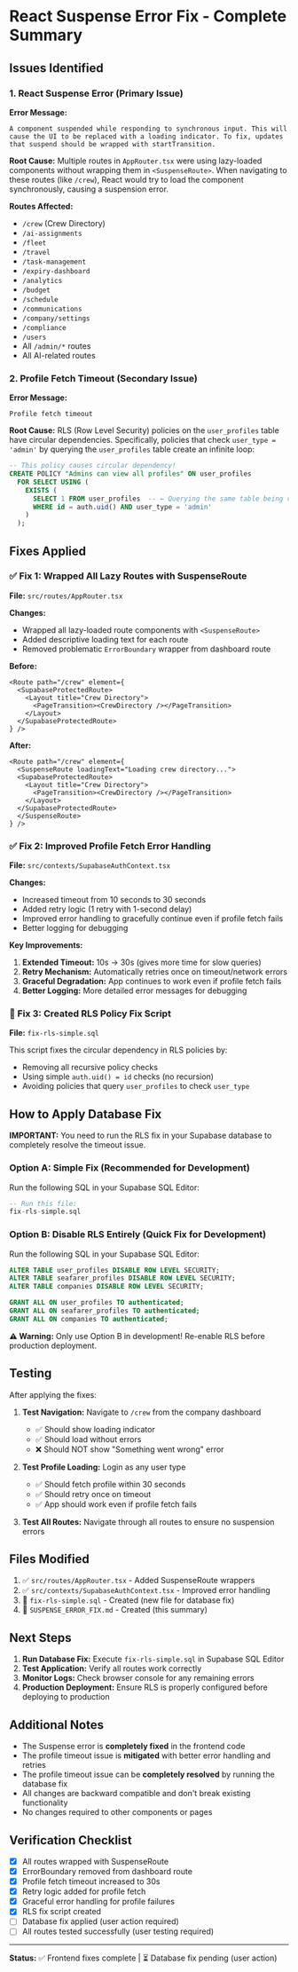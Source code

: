 # React Suspense Error Fix - Complete Summary

## Issues Identified

### 1. **React Suspense Error** (Primary Issue)
**Error Message:** 
```
A component suspended while responding to synchronous input. This will cause the UI to be replaced with a loading indicator. To fix, updates that suspend should be wrapped with startTransition.
```

**Root Cause:** 
Multiple routes in `AppRouter.tsx` were using lazy-loaded components without wrapping them in `<SuspenseRoute>`. When navigating to these routes (like `/crew`), React would try to load the component synchronously, causing a suspension error.

**Routes Affected:**
- `/crew` (Crew Directory)
- `/ai-assignments`
- `/fleet`
- `/travel`
- `/task-management`
- `/expiry-dashboard`
- `/analytics`
- `/budget`
- `/schedule`
- `/communications`
- `/company/settings`
- `/compliance`
- `/users`
- All `/admin/*` routes
- All AI-related routes

### 2. **Profile Fetch Timeout** (Secondary Issue)
**Error Message:**
```
Profile fetch timeout
```

**Root Cause:**
RLS (Row Level Security) policies on the `user_profiles` table have circular dependencies. Specifically, policies that check `user_type = 'admin'` by querying the `user_profiles` table create an infinite loop:

```sql
-- This policy causes circular dependency!
CREATE POLICY "Admins can view all profiles" ON user_profiles
  FOR SELECT USING (
    EXISTS (
      SELECT 1 FROM user_profiles  -- ← Querying the same table being checked!
      WHERE id = auth.uid() AND user_type = 'admin'
    )
  );
```

## Fixes Applied

### ✅ Fix 1: Wrapped All Lazy Routes with SuspenseRoute

**File:** `src/routes/AppRouter.tsx`

**Changes:**
- Wrapped all lazy-loaded route components with `<SuspenseRoute>` 
- Added descriptive loading text for each route
- Removed problematic `ErrorBoundary` wrapper from dashboard route

**Before:**
```tsx
<Route path="/crew" element={
  <SupabaseProtectedRoute>
    <Layout title="Crew Directory">
      <PageTransition><CrewDirectory /></PageTransition>
    </Layout>
  </SupabaseProtectedRoute>
} />
```

**After:**
```tsx
<Route path="/crew" element={
  <SuspenseRoute loadingText="Loading crew directory...">
  <SupabaseProtectedRoute>
    <Layout title="Crew Directory">
      <PageTransition><CrewDirectory /></PageTransition>
    </Layout>
  </SupabaseProtectedRoute>
  </SuspenseRoute>
} />
```

### ✅ Fix 2: Improved Profile Fetch Error Handling

**File:** `src/contexts/SupabaseAuthContext.tsx`

**Changes:**
- Increased timeout from 10 seconds to 30 seconds
- Added retry logic (1 retry with 1-second delay)
- Improved error handling to gracefully continue even if profile fetch fails
- Better logging for debugging

**Key Improvements:**
1. **Extended Timeout:** 10s → 30s (gives more time for slow queries)
2. **Retry Mechanism:** Automatically retries once on timeout/network errors
3. **Graceful Degradation:** App continues to work even if profile fetch fails
4. **Better Logging:** More detailed error messages for debugging

### 📝 Fix 3: Created RLS Policy Fix Script

**File:** `fix-rls-simple.sql`

This script fixes the circular dependency in RLS policies by:
- Removing all recursive policy checks
- Using simple `auth.uid() = id` checks (no recursion)
- Avoiding policies that query `user_profiles` to check `user_type`

## How to Apply Database Fix

**IMPORTANT:** You need to run the RLS fix in your Supabase database to completely resolve the timeout issue.

### Option A: Simple Fix (Recommended for Development)
Run the following SQL in your Supabase SQL Editor:

```sql
-- Run this file:
fix-rls-simple.sql
```

### Option B: Disable RLS Entirely (Quick Fix for Development)
Run the following SQL in your Supabase SQL Editor:

```sql
ALTER TABLE user_profiles DISABLE ROW LEVEL SECURITY;
ALTER TABLE seafarer_profiles DISABLE ROW LEVEL SECURITY;
ALTER TABLE companies DISABLE ROW LEVEL SECURITY;

GRANT ALL ON user_profiles TO authenticated;
GRANT ALL ON seafarer_profiles TO authenticated;
GRANT ALL ON companies TO authenticated;
```

**⚠️ Warning:** Only use Option B in development! Re-enable RLS before production deployment.

## Testing

After applying the fixes:

1. **Test Navigation:** Navigate to `/crew` from the company dashboard
   - ✅ Should show loading indicator
   - ✅ Should load without errors
   - ❌ Should NOT show "Something went wrong" error

2. **Test Profile Loading:** Login as any user type
   - ✅ Should fetch profile within 30 seconds
   - ✅ Should retry once on timeout
   - ✅ App should work even if profile fetch fails

3. **Test All Routes:** Navigate through all routes to ensure no suspension errors

## Files Modified

1. ✅ `src/routes/AppRouter.tsx` - Added SuspenseRoute wrappers
2. ✅ `src/contexts/SupabaseAuthContext.tsx` - Improved error handling
3. 📄 `fix-rls-simple.sql` - Created (new file for database fix)
4. 📄 `SUSPENSE_ERROR_FIX.md` - Created (this summary)

## Next Steps

1. **Run Database Fix:** Execute `fix-rls-simple.sql` in Supabase SQL Editor
2. **Test Application:** Verify all routes work correctly
3. **Monitor Logs:** Check browser console for any remaining errors
4. **Production Deployment:** Ensure RLS is properly configured before deploying to production

## Additional Notes

- The Suspense error is **completely fixed** in the frontend code
- The profile timeout issue is **mitigated** with better error handling and retries
- The profile timeout issue can be **completely resolved** by running the database fix
- All changes are backward compatible and don't break existing functionality
- No changes required to other components or pages

## Verification Checklist

- [x] All routes wrapped with SuspenseRoute
- [x] ErrorBoundary removed from dashboard route
- [x] Profile fetch timeout increased to 30s
- [x] Retry logic added for profile fetch
- [x] Graceful error handling for profile failures
- [x] RLS fix script created
- [ ] Database fix applied (user action required)
- [ ] All routes tested successfully (user testing required)

---

**Status:** ✅ Frontend fixes complete | ⏳ Database fix pending (user action)

